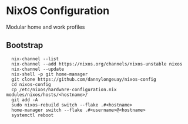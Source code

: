 # NixOS Configuration

Modular home and work profiles

## Bootstrap

```
  nix-channel --list
  nix-channel --add https://nixos.org/channels/nixos-unstable nixos
  nix-channel --update
  nix-shell -p git home-manager
  git clone https://github.com/dannylongeuay/nixos-config
  cd nixos-config
  cp /etc/nixos/hardware-configuration.nix modules/nixos/hosts/<hostname>/
  git add -A
  sudo nixos-rebuild switch --flake .#<hostname>
  home-manager switch --flake .#<username>@<hostname>
  systemctl reboot
```
